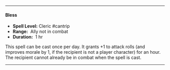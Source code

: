 
___
#### Bless

- **Spell Level:** Cleric #cantrip 
- **Range:**  Ally not in combat
- **Duration:**  1 hr

This spell can be cast once per day. It grants +1 to attack rolls (and improves morale by 1, if the recipient is not a player character) for an hour. The recipient cannot already be in combat when the spell is cast.
___

